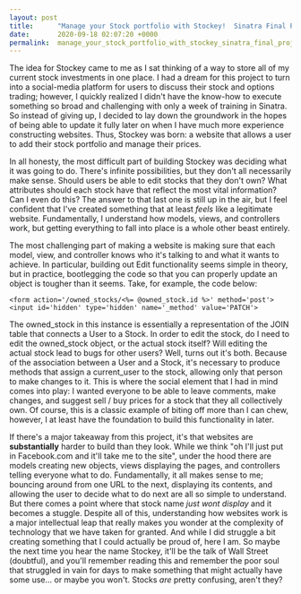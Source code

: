 ```yaml
---
layout: post
title:      "Manage your Stock portfolio with Stockey!  Sinatra Final Project"
date:       2020-09-18 02:07:20 +0000
permalink:  manage_your_stock_portfolio_with_stockey_sinatra_final_project
---
```



The idea for Stockey came to me as I sat thinking of a way to store all of my current stock investments in one place.  I had a dream for this project to turn into a social-media platform for users to discuss their stock and options trading; however, I quickly realized I didn't have the know-how to execute something so broad and challenging with only a week of training in Sinatra.  So instead of giving up, I decided to lay down the groundwork in the hopes of being able to update it fully later on when I have much more experience constructing websites.  Thus, Stockey was born: a website that allows a user to add their stock portfolio and manage their prices.  

In all honesty, the most difficult part of building Stockey was deciding what it was going to do.  There's infinite possibilities, but they don't all necessarily make sense.  Should users be able to edit stocks that they don't own?  What attributes should each stock have that reflect the most vital information?  Can I even do this?  The answer to that last one is still up in the air, but I feel confident that I've created something that at least *feels* like a legitimate website.  Fundamentally, I understand how models, views, and controllers work, but getting everything to fall into place is a whole other beast entirely.  

The most challenging part of making a website is making sure that each model, view, and controller knows who it's talking to and what it wants to achieve.  In particular, building out Edit functionality seems simple in theory, but in practice, bootlegging the code so that you can properly update an object is tougher than it seems.  Take, for example, the code below:

```
<form action='/owned_stocks/<%= @owned_stock.id %>' method='post'>
<input id='hidden' type='hidden' name='_method' value='PATCH'>
```

The owned_stock in this instance is essentially a representation of the JOIN table that connects a User to a Stock.  In order to edit the stock, do I need to edit the owned_stock object, or the actual stock itself?  Will editing the actual stock lead to bugs for other users?  Well, turns out it's both.  Because of the association between a User and a Stock, it's necessary to produce methods that assign a current_user to the stock, allowing only that person to make changes to it.  This is where the social element that I had in mind comes into play: I wanted everyone to be able to leave comments, make changes, and suggest sell / buy prices for a stock that they all collectively own.  Of course, this is a classic example of biting off more than I can chew, however, I at least have the foundation to build this functionality in later.

If there's a major takeaway from this project, it's that websites are **substantially** harder to build than they look.  While we think "oh I'll just put in Facebook.com and it'll take me to the site", under the hood there are models creating new objects, views displaying the pages, and controllers telling everyone what to do.  Fundamentally, it all makes sense to me; bouncing around from one URL to the next, displaying its contents, and allowing the user to decide what to do next are all so simple to understand.  But there comes a point where that stock name *just wont display* and it becomes a stuggle.  Despite all of this, understanding how websites work is a major intellectual leap that really makes you wonder at the complexity of technology that we have taken for granted.  And while I did struggle a bit creating something that I could actually be proud of, here I am.  So maybe the next time you hear the name Stockey, it'll be the talk of Wall Street (doubtful), and you'll remember reading this and remember the poor soul that struggled in vain for days to make something that might actually have some use... or maybe you won't.  Stocks *are*  pretty confusing, aren't they?



